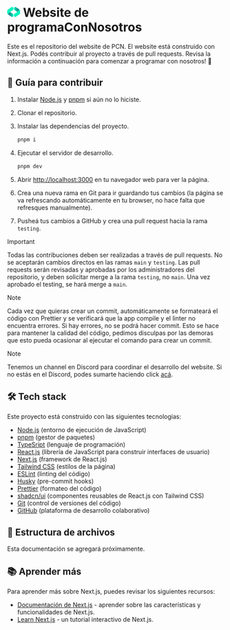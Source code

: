 # <img src="./public/logo.png" alt="Logo" width="30"/> Website de programaConNosotros

Este es el repositorio del website de PCN. El website está construido con Next.js. Podés contribuir al proyecto a través de pull requests. Revisa la información a continuación para comenzar a programar con nosotros! 🚀

## 📖 Guía para contribuir

1. Instalar [Node.js](https://nodejs.org/en/download/) y [pnpm](https://pnpm.io/installation) si aún no lo hiciste.

2. Clonar el repositorio.

3. Instalar las dependencias del proyecto.
   ```bash
   pnpm i
   ```
4. Ejecutar el servidor de desarrollo.
   ```bash
   pnpm dev
   ```
5. Abrir [http://localhost:3000](http://localhost:3000) en tu navegador web para ver la página.
6. Crea una nueva rama en Git para ir guardando tus cambios (la página se va refrescando automáticamente en tu browser, no hace falta que refresques manualmente).
7. Pusheá tus cambios a GitHub y crea una pull request hacia la rama `testing`.

> [!IMPORTANT]  
> Todas las contribuciones deben ser realizadas a través de pull requests. No se aceptarán cambios directos en las ramas `main` y `testing`. Las pull requests serán revisadas y aprobadas por los administradores del repositorio, y deben solicitar merge a la rama `testing`, no `main`. Una vez aprobado el testing, se hará merge a `main`.

> [!NOTE]
> Cada vez que quieras crear un commit, automáticamente se formateará el código con Prettier y se verificará que la app compile y el linter no encuentra errores. Si hay errores, no se podrá hacer commit. Esto se hace para mantener la calidad del código, pedimos disculpas por las demoras que esto pueda ocasionar al ejecutar el comando para crear un commit.

> [!NOTE]  
> Tenemos un channel en Discord para coordinar el desarrollo del website. Si no estás en el Discord, podes sumarte haciendo click [acá](https://discord.gg/tPZExRnbBP).

## 🛠️ Tech stack

Este proyecto está construido con las siguientes tecnologías:

- [Node.js](https://nodejs.org/) (entorno de ejecución de JavaScript)
- [pnpm](https://pnpm.io/) (gestor de paquetes)
- [TypeSript](https://www.typescriptlang.org/) (lenguaje de programación)
- [React.js](https://reactjs.org/) (librería de JavaScript para construir interfaces de usuario)
- [Next.js](https://nextjs.org/) (framework de React.js)
- [Tailwind CSS](https://tailwindcss.com/) (estilos de la página)
- [ESLint](https://eslint.org/) (linting del código)
- [Husky](https://typicode.github.io/husky/#/) (pre-commit hooks)
- [Prettier](https://prettier.io/) (formateo del código)
- [shadcn/ui](https://ui.shadcn.com/) (componentes reusables de React.js con Tailwind CSS)
- [Git](https://git-scm.com/) (control de versiones del código)
- [GitHub](https://www.github.com/) (plataforma de desarrollo colaborativo)

## 📁 Estructura de archivos

Esta documentación se agregará próximamente.

## 📚 Aprender más

Para aprender más sobre Next.js, puedes revisar los siguientes recursos:

- [Documentación de Next.js](https://nextjs.org/docs) - aprender sobre las características y funcionalidades de Next.js.
- [Learn Next.js](https://nextjs.org/learn) - un tutorial interactivo de Next.js.
